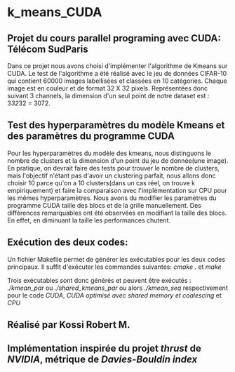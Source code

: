 # k_means_CUDA

## Projet du cours parallel programing avec CUDA: Télécom SudParis

Dans ce projet nous avons choisi d'implémenter l'algorithme de Kmeans sur CUDA. Le test de l'algorithme a
été réalisé avec le jeu de données CIFAR-10 qui contient 60000 images labellisées et classées en 10 catégories.
Chaque image est en couleur et de format 32 X 32 pixels. Représentées donc suivant 3 channels, la dimension d'un seul point de notre dataset est : 3*32*32 = 3072. 

## Test des hyperparamètres du modèle Kmeans et des paramètres du programme CUDA

Pour les hyperparamètres du modèle des kmeans, nous distinguons le nombre de clusters et la dimension
d'un point du jeu de donnée(une image). En pratique, on devrait faire des tests pour trouver le nombre
de clusters, mais l'objectif n'étant pas d'avoir un clustering parfait, nous allons donc choisir 10 parce
qu'on a 10 clusters(dans un cas réel, on trouve k empiriquement) et faire la comparaison avec l'implémentation
sur CPU pour les mêmes hyperparamètres.
Nous avons du modifier les paramètres du programme CUDA taille des blocs et de la grille manuellement. Des différences remarquables ont été observées en modifiant la taille des blocs. En effet, en diminuant la taille
les performances chutent.

## Exécution des deux codes:

Un fichier Makefile permet de générer les exécutables pour les deux codes principaux. Il suffit d'exécuter les commandes suivantes:
*cmake .* et *make*

Trois exécutables sont donc générés et peuvent être exécutés : 
*./kmean_par* ou *./shared_kmeans_par* ou alors *./kmean_seq*
respectivement pour le code *CUDA*, *CUDA optimisé avec shared memory et coalescing* et *CPU*

## Réalisé par Kossi Robert M. 
## Implémentation inspirée du projet *thrust* de *NVIDIA*, métrique de *Davies-Bouldin index* 
